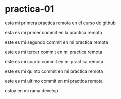 # practica-01
esta mi primera practica remota en el curso de github


esta es mi primer commit en la practica remota

este es mi segundo commit en mi practica remota

este es mi tercer commit en mi practica remota

este es mi cuarto commit en mi practica remota

este es mi quinto commit en mi practica remota

este es mi ultimo commit en mi practica remota

estoy en mi rama develop